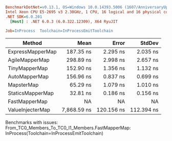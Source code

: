 ``` ini

BenchmarkDotNet=v0.13.1, OS=Windows 10.0.14393.5006 (1607/AnniversaryUpdate/Redstone1)
Intel Xeon CPU E5-2695 v3 2.30GHz, 1 CPU, 16 logical and 16 physical cores
.NET SDK=6.0.201
  [Host] : .NET 6.0.3 (6.0.322.12309), X64 RyuJIT

Job=InProcess  Toolchain=InProcessEmitToolchain  

```
|           Method |        Mean |      Error |     StdDev |
|----------------- |------------:|-----------:|-----------:|
| ExpressMapperMap |   187.35 ns |   2.295 ns |   2.035 ns |
|   AgileMapperMap |   298.89 ns |   2.998 ns |   2.657 ns |
|    TinyMapperMap |   152.90 ns |   1.356 ns |   1.132 ns |
|    AutoMapperMap |   156.96 ns |   0.837 ns |   0.699 ns |
|       MapsterMap |    65.29 ns |   1.079 ns |   1.010 ns |
| StaticsMapperMap |    32.81 ns |   0.186 ns |   0.156 ns |
|    FastMapperMap |          NA |         NA |         NA |
| ValueInjecterMap | 7,868.59 ns | 120.156 ns | 112.394 ns |

Benchmarks with issues:
  From_TC0_Members_To_TC0_I1_Members.FastMapperMap: InProcess(Toolchain=InProcessEmitToolchain)
